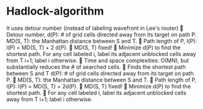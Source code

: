 # Hadlock-algorithm
   It uses detour number (instead of labeling wavefront in Lee's router)  Detour number, d(P): # of grid cells directed away from its target on path P. 
 MD(S, T): the Manhattan distance between S and T.  Path length of P, l(P): l(P) = MD(S, T) + 2 d(P).  MD(S, T) fixed!  Minimize d(P) to find the shortest path. 
For any cell labeled i, label its adjacent unblocked cells away from T i+1; label i otherwise.  Time and space complexities: O(MN), but substantially reduces the # of searched cells.  Finds the shortest path between S and T
d(P): # of grid cells directed away from its target on path P.  MD(S, T): the Manhattan distance between S and T.  Path length of P, l(P): l(P) = MD(S, T) + 2d(P).  MD(S, T) fixed!  Minimize d(P) to find the shortest path.  For any cell labeled i, label its adjacent unblocked cells away from T i+1; label i otherwise.
 
